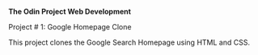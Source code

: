 **The Odin Project Web Development**

Project # 1: Google Homepage Clone

This project clones the Google Search Homepage using HTML and CSS. 
